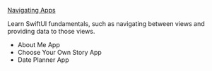 [Navigating Apps](https://developer.apple.com/tutorials/sample-apps#navigating-apps)

Learn SwiftUI fundamentals, such as navigating between views and providing data to those views.
* About Me App
* Choose Your Own Story App
* Date Planner App
